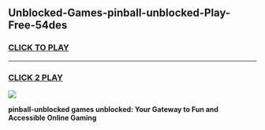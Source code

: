 
## Unblocked-Games-pinball-unblocked-Play-Free-54des
<h3>
<a href="https://premium76.site?title=pinball-unblocked&ref=23A">CLICK TO PLAY</a></h3>
<hr>

<h3>
<a href="https://premium76.site?title=pinball-unblocked&ref=23A">CLICK 2 PLAY</a>
  
</h3>

<a href="https://premium76.site?title=pinball-unblocked&ref=23A"><img src="https://clearcache.store/games.png"></a>


**pinball-unblocked games unblocked: Your Gateway to Fun and Accessible Online Gaming**
